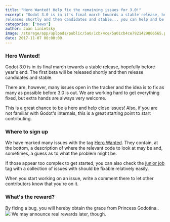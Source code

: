 ```yaml
---
title: "Hero Wanted! Help fix the remaining issues for 3.0!"
excerpt: "Godot 3.0 is in it's final march towards a stable release, hopefully before year's end. The first Beta will be
releases shortly and then candidates and stable... you can help and be a hero!"
categories: ["news"]
author: Juan Linietsky
image: /storage/app/uploads/public/5a0/1cb/4ce/5a01cb4ce7921429806565.png
date: 2017-11-07 00:00:00
---
```


### Hero Wanted!

Godot 3.0 is in its final march towards a stable release, hopefully before year's end. The first beta will be released shortly and then release candidates and stable.

There are, however, many issues open in the tracker and the idea is to fix as many as possible before 3.0 is out.
We are working hard to get everything fixed, but extra hands are always very welcome.

This is a great chance to be a hero and help close issues! Also, if you are not familiar with Godot's internals, this is a great starting point to start contributing.

### Where to sign up

We have marked many issues with the tag [Hero Wanted](https://github.com/godotengine/godot/issues?q=is%3Aopen+is%3Aissue+label%3A%22hero+wanted%21%22). They contain, at the bottom, a description of where the relevant code to look at may be and, sometimes, a guess as to what the problem might be.

If those appear too complex to get started, you can also check the [junior job](https://github.com/godotengine/godot/issues?q=is%3Aissue+is%3Aopen+label%3A%22junior+job%22) tag with a collection of issues with should be fixable relatively easily.

When you start working on an issue, write a comment there to let other contributors know that you're on it.

### What's the reward?

By fixing a bug, you will hereby obtain the grace from Princess Godotina..
![](/storage/app/media/godotina.png)
We may announce real rewards later, though.
